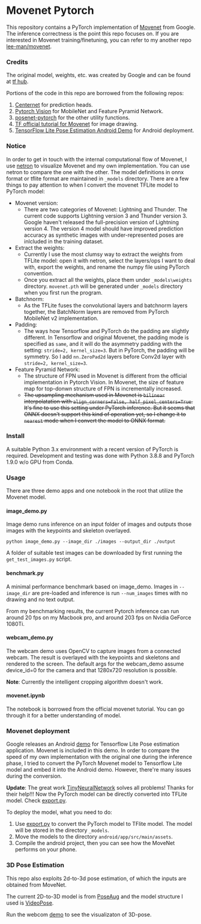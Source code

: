 # Movenet Pytorch

This repository contains a PyTorch implementation of [Movenet](https://blog.tensorflow.org/2021/05/next-generation-pose-detection-with-movenet-and-tensorflowjs.html) from Google. The inference correctness is the point this repo focuses on. If you are interested in Movenet training/finetuning, you can refer to my another repo [lee-man/movenet](https://github.com/lee-man/movenet).

### Credits

The original model, weights, etc. was created by Google and can be found at [tf hub](https://tfhub.dev/google/lite-model/movenet/singlepose/lightning/3).


Portions of the code in this repo are borrowed from the following repos:
1. [Centernet](https://github.com/xingyizhou/CenterNet) for prediction heads.
2. [Pytorch Vision](https://github.com/pytorch/vision) for MobileNet and Feature Pyramid Network.
3. [posenet-pytorch](https://github.com/rwightman/posenet-pytorch) for the other utility functions.
4. [TF official tutorial for Movenet](https://www.tensorflow.org/hub/tutorials/movenet) for image drawing.
5. [TensorFlow Lite Pose Estimation Android Demo](https://github.com/tensorflow/examples/tree/master/lite/examples/pose_estimation/android) for Android deployment.


### Notice
In order to get in touch with the internal computational flow of Movenet, I use [netron](https://github.com/lutzroeder/netron) to visualize Movenet and my own implementation. You can use netron to compare the one with the other. The model definitions in onnx format or tflite format are maintained in `_models` directory. There are a few things to pay attention to when I convert the movenet TFLite model to PyTorch model:

* Movenet version:
  * There are two categories of Movenet: Lightning and Thunder. The current code supports Lightning version 3 and Thunder version 3. Google haven't released the full-precision version of Lightning version 4. The version 4 model should have improved prediction accuracy as synthetic images with under-represented poses are inlcluded in the training dataset.
* Extract the weights:
  * Currently I use the most clumsy way to extract the weights from TFLite model: open it with netron, select the layers/ops I want to deal with, export the weights, and rename the numpy file using PyTorch convention.
  * Once you extract all the weights, place them under `_models\weights` directory. `movenet.pth` will be generated under `_models` directory when you first run the program. 
* Batchnorm:
  * As the TFLite fuses the convolutional layers and batchnorm layers together, the BatchNorm layers are removed from PyTorch MobileNet v2 implementation.
* Padding:
  * The ways how Tensorflow and PyTorch do the padding are slightly different. In Tensorflow and original Movenet, the padding mode is specified as `same`, and it will do the asymmetry padding with the setting: `stride=2, kernel_size=3`. But in PyTorch, the padding will be symmetry. So I add `nn.ZeroPad2d` layers before Conv2d layer with `stride=2, kernel_size=3`.
* Feature Pyramid Network:
  * The structure of FPN used in Movenet is different from the official implementation in Pytorch Vision. In Movenet, the size of feature map for top-donwn structure of FPN is incrementally increased.
  * ~~The upsampling mechanism used in Movenet is `bilinear` interpolatation with `align_corners=False, half_pixel_centers=True`. It's fine to use this setting under PyTorch inference. But it seems that ONNX doesn't support this kind of operation yet, so I change it to `nearest` mode when I convert the model to ONNX format.~~

### Install

A suitable Python 3.x environment with a recent version of PyTorch is required. Development and testing was done with Python 3.8.8 and PyTorch 1.9.0 w/o GPU from Conda.


### Usage

There are three demo apps and one notebook in the root that utilize the Movenet model. 

#### image_demo.py 

Image demo runs inference on an input folder of images and outputs those images with the keypoints and skeleton overlayed.

`python image_demo.py --image_dir ./images --output_dir ./output`

A folder of suitable test images can be downloaded by first running the `get_test_images.py` script.

#### benchmark.py

A minimal performance benchmark based on image_demo. Images in `--image_dir` are pre-loaded and inference is run `--num_images` times with no drawing and no text output.

From my benchmarking results, the current Pytorch inference can run around 20 fps on my Macbook pro, and around 203 fps on Nvidia GeForce 1080Ti.

#### webcam_demo.py

The webcam demo uses OpenCV to capture images from a connected webcam. The result is overlayed with the keypoints and skeletons and rendered to the screen. The default args for the webcam_demo assume device_id=0 for the camera and that 1280x720 resolution is possible.

**Note**: Currently the intelligent cropping algorithm doesn't work.

#### movenet.ipynb

The notebook is borrowed from the official movenet tutorial. You can go through it for a better understanding of model.

### Movenet deployment

Google releases an Android [demo](https://github.com/tensorflow/examples/tree/master/lite/examples/pose_estimation/android) for Tensorflow Lite Pose estimation application. Movenet is included in this demo. In order to compare the speed of my own implementation with the original one during the inference phase, I tried to convert the PyTorch Movenet model to Tensorflow Lite model and embed it into the Android demo. However, there're many issues during the conversion. 

**Update**: The great work [TinyNeuralNetwork](https://github.com/alibaba/TinyNeuralNetwork) solves all problems! Thanks for their help!!! Now the PyTorch model can be directly converted into TFLite model. Check [export.py](export.py).

To deploy the model, what you need to do:
1. Use [export.py](export.py) to convert the PyTorch model to TFlite model. The model will be stored in the directory `_models`.
2. Move the models to the directory `android/app/src/main/assets`.
3. Compile the android project, then you can see how the MoveNet performs on your phone.


### 3D Pose Estimation
This repo also exploits 2d-to-3d pose estimation, of which the inputs are obtained from MoveNet.

The current 2D-to-3D model is from [PoseAug](https://github.com/jfzhang95/PoseAug) and the model structure I used is [VideoPose](https://github.com/facebookresearch/VideoPose3D). 

Run the webcom [demo](webcam_demo_3d.py) to see the visualizaton of 3D-pose.
